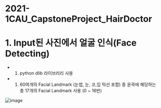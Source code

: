 # 2021-1CAU_CapstoneProject_HairDoctor

# 1. Input된 사진에서 얼굴 인식(Face Detecting)

- 1. python dlib 라이브러리 사용
- 1. 60여개의 Facial Landmark (눈썹, 눈, 코,입 턱선 포함) 중 윤곽에 해당하는 총 17개의 Facial Landmark 사용 (0 ~ 16번)

![image](https://user-images.githubusercontent.com/75043852/170888079-dcbef957-b01c-40c4-9398-4f47d9da32a0.png)
